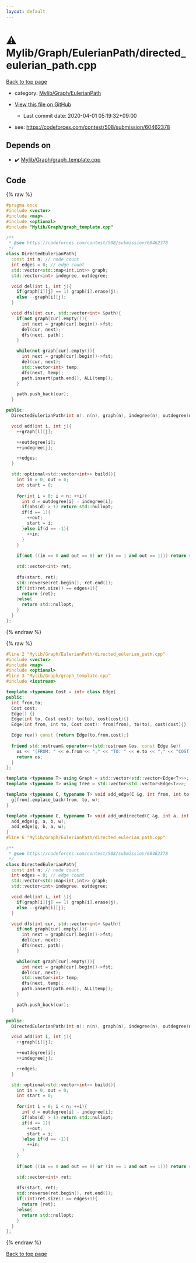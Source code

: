 ```yaml
---
layout: default
---
```


<!-- mathjax config similar to math.stackexchange -->
<script type="text/javascript" async
  src="https://cdnjs.cloudflare.com/ajax/libs/mathjax/2.7.5/MathJax.js?config=TeX-MML-AM_CHTML">
</script>
<script type="text/x-mathjax-config">
  MathJax.Hub.Config({
    TeX: { equationNumbers: { autoNumber: "AMS" }},
    tex2jax: {
      inlineMath: [ ['$','$'] ],
      processEscapes: true
    },
    "HTML-CSS": { matchFontHeight: false },
    displayAlign: "left",
    displayIndent: "2em"
  });
</script>

<script type="text/javascript" src="https://cdnjs.cloudflare.com/ajax/libs/jquery/3.4.1/jquery.min.js"></script>
<script src="https://cdn.jsdelivr.net/npm/jquery-balloon-js@1.1.2/jquery.balloon.min.js" integrity="sha256-ZEYs9VrgAeNuPvs15E39OsyOJaIkXEEt10fzxJ20+2I=" crossorigin="anonymous"></script>
<script type="text/javascript" src="../../../../assets/js/copy-button.js"></script>
<link rel="stylesheet" href="../../../../assets/css/copy-button.css" />


# :warning: Mylib/Graph/EulerianPath/directed_eulerian_path.cpp

<a href="../../../../index.html">Back to top page</a>

* category: <a href="../../../../index.html#b40e1d8162bf14ce6637a69e4e4fb68d">Mylib/Graph/EulerianPath</a>
* <a href="{{ site.github.repository_url }}/blob/master/Mylib/Graph/EulerianPath/directed_eulerian_path.cpp">View this file on GitHub</a>
    - Last commit date: 2020-04-01 05:19:32+09:00


* see: <a href="https://codeforces.com/contest/508/submission/60462378">https://codeforces.com/contest/508/submission/60462378</a>


## Depends on

* :heavy_check_mark: <a href="../graph_template.cpp.html">Mylib/Graph/graph_template.cpp</a>


## Code

<a id="unbundled"></a>
{% raw %}
```cpp
#pragma once
#include <vector>
#include <map>
#include <optional>
#include "Mylib/Graph/graph_template.cpp"

/**
 * @see https://codeforces.com/contest/508/submission/60462378
 */
class DirectedEulerianPath{
  const int n; // node count
  int edges = 0; // edge count
  std::vector<std::map<int,int>> graph;
  std::vector<int> indegree, outdegree;

  void del(int i, int j){
    if(graph[i][j] == 1) graph[i].erase(j);
    else --graph[i][j];
  }

  void dfs(int cur, std::vector<int> &path){
    if(not graph[cur].empty()){
      int next = graph[cur].begin()->fst;
      del(cur, next);
      dfs(next, path);
    }

    while(not graph[cur].empty()){
      int next = graph[cur].begin()->fst;
      del(cur, next);
      std::vector<int> temp;
      dfs(next, temp);
      path.insert(path.end(), ALL(temp));
    }

    path.push_back(cur);
  }

public:
  DirectedEulerianPath(int n): n(n), graph(n), indegree(n), outdegree(n){}

  void add(int i, int j){
    ++graph[i][j];

    ++outdegree[i];
    ++indegree[j];

    ++edges;
  }

  std::optional<std::vector<int>> build(){
    int in = 0, out = 0;
    int start = 0;
    
    for(int i = 0; i < n; ++i){
      int d = outdegree[i] - indegree[i];
      if(abs(d) > 1) return std::nullopt;
      if(d == 1){
        ++out;
        start = i;
      }else if(d == -1){
        ++in;
      }
    }
    
    if(not ((in == 0 and out == 0) or (in == 1 and out == 1))) return std::nullopt;

    std::vector<int> ret;
    
    dfs(start, ret);
    std::reverse(ret.begin(), ret.end());
    if((int)ret.size() == edges+1){
      return {ret};
    }else{
      return std::nullopt;
    }
  }
};

```
{% endraw %}

<a id="bundled"></a>
{% raw %}
```cpp
#line 2 "Mylib/Graph/EulerianPath/directed_eulerian_path.cpp"
#include <vector>
#include <map>
#include <optional>
#line 3 "Mylib/Graph/graph_template.cpp"
#include <iostream>

template <typename Cost = int> class Edge{
public:
  int from,to;
  Cost cost;
  Edge() {}
  Edge(int to, Cost cost): to(to), cost(cost){}
  Edge(int from, int to, Cost cost): from(from), to(to), cost(cost){}

  Edge rev() const {return Edge(to,from,cost);}
  
  friend std::ostream& operator<<(std::ostream &os, const Edge &e){
    os << "(FROM: " << e.from << "," << "TO: " << e.to << "," << "COST: " << e.cost << ")";
    return os;
  }
};

template <typename T> using Graph = std::vector<std::vector<Edge<T>>>;
template <typename T> using Tree = std::vector<std::vector<Edge<T>>>;

template <typename C, typename T> void add_edge(C &g, int from, int to, T w){
  g[from].emplace_back(from, to, w);
}

template <typename C, typename T> void add_undirected(C &g, int a, int b, T w){
  add_edge(g, a, b, w);
  add_edge(g, b, a, w);
}
#line 6 "Mylib/Graph/EulerianPath/directed_eulerian_path.cpp"

/**
 * @see https://codeforces.com/contest/508/submission/60462378
 */
class DirectedEulerianPath{
  const int n; // node count
  int edges = 0; // edge count
  std::vector<std::map<int,int>> graph;
  std::vector<int> indegree, outdegree;

  void del(int i, int j){
    if(graph[i][j] == 1) graph[i].erase(j);
    else --graph[i][j];
  }

  void dfs(int cur, std::vector<int> &path){
    if(not graph[cur].empty()){
      int next = graph[cur].begin()->fst;
      del(cur, next);
      dfs(next, path);
    }

    while(not graph[cur].empty()){
      int next = graph[cur].begin()->fst;
      del(cur, next);
      std::vector<int> temp;
      dfs(next, temp);
      path.insert(path.end(), ALL(temp));
    }

    path.push_back(cur);
  }

public:
  DirectedEulerianPath(int n): n(n), graph(n), indegree(n), outdegree(n){}

  void add(int i, int j){
    ++graph[i][j];

    ++outdegree[i];
    ++indegree[j];

    ++edges;
  }

  std::optional<std::vector<int>> build(){
    int in = 0, out = 0;
    int start = 0;
    
    for(int i = 0; i < n; ++i){
      int d = outdegree[i] - indegree[i];
      if(abs(d) > 1) return std::nullopt;
      if(d == 1){
        ++out;
        start = i;
      }else if(d == -1){
        ++in;
      }
    }
    
    if(not ((in == 0 and out == 0) or (in == 1 and out == 1))) return std::nullopt;

    std::vector<int> ret;
    
    dfs(start, ret);
    std::reverse(ret.begin(), ret.end());
    if((int)ret.size() == edges+1){
      return {ret};
    }else{
      return std::nullopt;
    }
  }
};

```
{% endraw %}

<a href="../../../../index.html">Back to top page</a>

